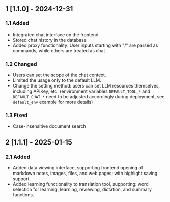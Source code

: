 ## 1 [1.1.0] - 2024-12-31

### 1.1 Added

* Integrated chat interface on the frontend
* Stored chat history in the database
* Added proxy functionality: User inputs starting with "/" are parsed as commands, while others are treated as chat

### 1.2 Changed

- Users can set the scope of the chat context.
- Limited the usage only to the default LLM.
- Change the setting method: users can set LLM resources themselves, including APIKey, etc. (environment variables `DEFAULT_TOOL_*` and `DEFAULT_CHAT_*` need to be adjusted accordingly during deployment, see `default_env` example for more details)
### 1.3 Fixed

- Case-insensitive document search

## 2 [1.1.1] - 2025-01-15

### 2.1 Added

* Added data viewing interface, supporting frontend opening of markdown notes, images, files, and web pages; with highlight saving support.
* Added learning functionality to translation tool, supporting: word selection for learning, learning, reviewing, dictation, and summary functions.